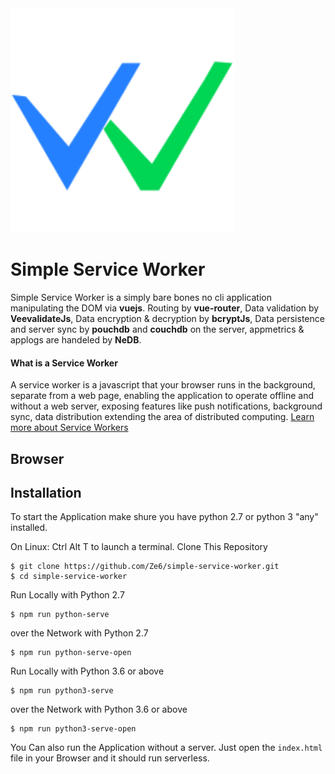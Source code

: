 
<img width="359" alt="rename_screenshot" src="images/favicon-194x194.png">

# Simple Service Worker

Simple Service Worker is a simply bare bones no cli application manipulating the DOM via **vuejs**. Routing by **vue-router**, Data validation by **VeevalidateJs**, Data encryption & decryption by **bcryptJs**, Data persistence and server sync by **pouchdb** and **couchdb** on the server, appmetrics & applogs are handeled by **NeDB**.



#### What is a Service Worker
A service worker is a javascript that your browser runs in the background, separate from a web page, enabling the application to operate offline and without a web server, exposing features like push notifications, background sync, data distribution extending the area of distributed computing.
[Learn more about Service Workers](https://developers.google.com/web/fundamentals/primers/service-workers)

## Browser 


## Installation

To start the Application make shure you have python 2.7 or python 3 "any" installed.

On Linux:
Ctrl Alt T to launch a terminal.
Clone This Repository
```
$ git clone https://github.com/Ze6/simple-service-worker.git
$ cd simple-service-worker
```

Run Locally with Python 2.7
```
$ npm run python-serve 
```

over the Network with Python 2.7
```
$ npm run python-serve-open 
```

Run Locally with Python 3.6 or above
```
$ npm run python3-serve 
```

over the Network with Python 3.6 or above
```
$ npm run python3-serve-open 
```

You Can also run the Application without a server. Just open the ``index.html`` file in your Browser and it should run serverless.

